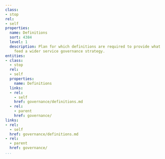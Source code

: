 ```yaml
---
class:
- stop
rel:
- self
properties:
  name: Definitions
  sort: 4384
  level: 1
  description: Plan for which definitions are required to provide what is needed to
    feed a wider service governance strategy.
entities:
- class:
  - stop
  rel:
  - self
  properties:
    name: Definitions
  links:
  - rel:
    - self
    href: governance/definitions.md
  - rel:
    - parent
    href: governance/
links:
- rel:
  - self
  href: governance/definitions.md
- rel:
  - parent
  href: governance/
...
```

